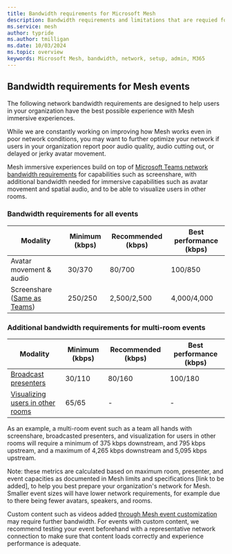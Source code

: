 ```yaml
---
title: Bandwidth requirements for Microsoft Mesh
description: Bandwidth requirements and limitations that are requied for users to acecss Microsoft Mesh on their networks.
ms.service: mesh
author: typride
ms.author: tmilligan
ms.date: 10/03/2024
ms.topic: overview
keywords: Microsoft Mesh, bandwidth, network, setup, admin, M365
---
```


## Bandwidth requirements for Mesh events

The following network bandwidth requirements are designed to help users in your organization have the best possible experience with Mesh immersive experiences.

While we are constantly working on improving how Mesh works even in poor network conditions, you may want to further optimize your network if users in your organization report poor audio quality, audio cutting out, or delayed or jerky avatar movement.

Mesh immersive experiences build on top of [Microsoft Teams network bandwidth requirements](/microsoftteams/prepare-network#bandwidth-requirements) for capabilities such as screenshare, with additional bandwidth needed for immersive capabilities such as avatar movement and spatial audio, and to be able to visualize users in other rooms.

### Bandwidth requirements for all events

| **Modality**                                                                          | **Minimum (kbps)** | **Recommended (kbps)** | **Best performance (kbps)** |
|---------------------------------------------------------------------------------------|--------------------|------------------------|-----------------------------|
| Avatar movement  & audio                                                              | 30/370             | 80/700                 | 100/850                     |
| Screenshare ([Same as Teams](/microsoftteams/prepare-network#bandwidth-requirements)) | 250/250            | 2,500/2,500            | 4,000/4,000                 |

### Additional bandwidth requirements for multi-room events

| **Modality**                                                                                         | **Minimum (kbps)** | **Recommended (kbps)** | **Best performance (kbps)** |
|------------------------------------------------------------------------------------------------------|--------------------|------------------------|-----------------------------|
| [Broadcast presenters](../events-guide/produce-event.md#megaphone-or-broadcast-in-multi-room-events) | 30/110             | 80/160                 | 100/180                     |
| [Visualizing users in other rooms](../Resources/mesh-release-notes.md#multi-room-user-visualization) | 65/65              | -                      | -                           |

As an example, a multi-room event such as a team all hands with screenshare, broadcasted presenters, and visualization for users in other rooms will require a minimum of 375 kbps downstream, and 795 kbps upstream, and a maximum of 4,265 kbps downstream and 5,095 kbps upstream.

Note: these metrics are calculated based on maximum room, presenter, and event capacities as documented in Mesh limits and specifications [link to be added], to help you best prepare your organization's network for Mesh. Smaller event sizes will have lower network requirements, for example due to there being fewer avatars, speakers, and rooms.

Custom content such as videos added [through Mesh event customization](../events-guide/customize-event.md) may require further bandwidth. For events with custom content, we recommend testing your event beforehand with a representative network connection to make sure that content loads correctly and experience performance is adequate.
